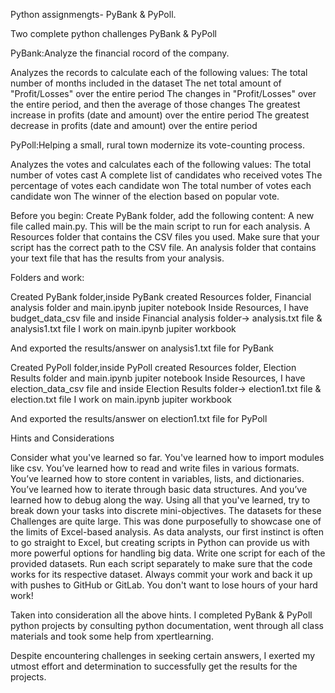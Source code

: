 Python assignmengts- PyBank & PyPoll.

Two complete python challenges PyBank & PyPoll

PyBank:Analyze the financial rocord of the company.

Analyzes the records to calculate each of the following values:
The total number of months included in the dataset
The net total amount of "Profit/Losses" over the entire period
The changes in "Profit/Losses" over the entire period, and then the average of those changes
The greatest increase in profits (date and amount) over the entire period
The greatest decrease in profits (date and amount) over the entire period


PyPoll:Helping a small, rural town modernize its vote-counting process.

Analyzes the votes and calculates each of the following values:
The total number of votes cast
A complete list of candidates who received votes
The percentage of votes each candidate won
The total number of votes each candidate won
The winner of the election based on popular vote.

Before you begin: 
Create PyBank folder, add the following content:
A new file called main.py. This will be the main script to run for each analysis.
A Resources folder that contains the CSV files you used. Make sure that your script has the correct path to the CSV file.
An analysis folder that contains your text file that has the results from your analysis.

Folders and work:

Created PyBank folder,inside PyBank created Resources folder, Financial analysis folder and main.ipynb jupiter notebook
Inside Resources, I have budget_data_csv file and inside Financial analysis folder-> analysis.txt file & analysis1.txt file
I work on main.ipynb jupiter workbook

And exported the results/answer on analysis1.txt file for PyBank

Created PyPoll folder,inside PyPoll created Resources folder, Election Results folder and main.ipynb jupiter notebook
Inside Resources, I have election_data_csv file and inside Election Results folder-> election1.txt file & election.txt file
I work on main.ipynb jupiter workbook

And exported the results/answer on election1.txt file for PyPoll


Hints and Considerations

Consider what you've learned so far. You've learned how to import modules like csv. You’ve learned how to read and write files in various formats. 
You’ve learned how to store content in variables, lists, and dictionaries. 
You’ve learned how to iterate through basic data structures. And you’ve learned how to debug along the way. Using all that you've learned, try to break down your tasks into discrete mini-objectives.
The datasets for these Challenges are quite large. This was done purposefully to showcase one of the limits of Excel-based analysis.
As data analysts, our first instinct is often to go straight to Excel, but creating scripts in Python can provide us with more powerful options for handling big data.
Write one script for each of the provided datasets. Run each script separately to make sure that the code works for its respective dataset.
Always commit your work and back it up with pushes to GitHub or GitLab. You don't want to lose hours of your hard work! 

Taken into consideration all the above hints. 
I completed PyBank & PyPoll python projects by consulting python documentation, went through all class materials and took some help from xpertlearning. 

Despite encountering challenges in seeking certain answers, I exerted my utmost effort and determination to successfully get the results for the projects.




